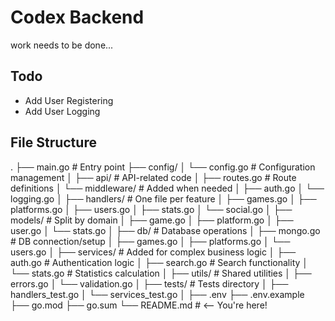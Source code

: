 # Codex Backend

work needs to be done...

## Todo

- Add User Registering
- Add User Logging

## File Structure

.
├── main.go           # Entry point
├── config/
│   └── config.go     # Configuration management
│
├── api/             # API-related code
│   ├── routes.go    # Route definitions
│   └── middleware/  # Added when needed
│       ├── auth.go
│       └── logging.go
│
├── handlers/        # One file per feature
│   ├── games.go
│   ├── platforms.go
│   ├── users.go
│   ├── stats.go
│   └── social.go
│
├── models/          # Split by domain
│   ├── game.go
│   ├── platform.go
│   ├── user.go
│   └── stats.go
│
├── db/             # Database operations
│   ├── mongo.go    # DB connection/setup
│   ├── games.go
│   ├── platforms.go
│   └── users.go
│
├── services/       # Added for complex business logic
│   ├── auth.go     # Authentication logic
│   ├── search.go   # Search functionality
│   └── stats.go    # Statistics calculation
│
├── utils/          # Shared utilities
│   ├── errors.go
│   └── validation.go
│
├── tests/          # Tests directory
│   ├── handlers_test.go
│   └── services_test.go
│
├── .env
├── .env.example
├── go.mod
├── go.sum
└── README.md       # <-- You're here!
